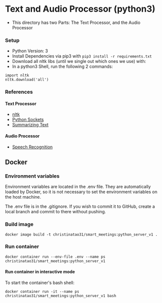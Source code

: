 # Text and Audio Processor (python3)

* This directory has two Parts: The Text Processor, and the Audio Processor


### Setup

* Python Version: 3
* Install Dependencies via pip3 with `pip3 install -r requirements.txt`
* Download all nltk libs (until we single out which ones we use) with:
* In a python3 Shell, run the following 2 commands: 
```
import nltk
nltk.download('all')
```

### References

#### Text Processor

* [nltk](https://www.datacamp.com/community/tutorials/text-analytics-beginners-nltk)
* [Python Sockets](https://realpython.com/python-sockets/)
* [Summarizing Text](https://stackabuse.com/text-summarization-with-nltk-in-python/)

#### Audio Processor

* [Speech Recognition](https://cloud.ibm.com/docs/services/speech-to-text?topic=speech-to-text-http#HTTP-basic)

## Docker

### Environment variables

Environment variables are located in the .env file. They are automatically loaded by Docker, so it is not necessary to set the environment variables on the host machine.

The .env file is in the .gitignore. If you wish to commit it to GitHub, create a local branch and commit to there without pushing.

### Build image

`docker image build -t christinatao31/smart_meetings:python_server_v1 .`

### Run container

`docker container run --env-file .env --name ps christinatao31/smart_meetings:python_server_v1`

#### Run container in interactive mode

To start the container's bash shell:

`docker container run -it --name ps christinatao31/smart_meetings:python_server_v1 bash`
